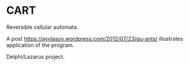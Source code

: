# CART
Reversible cellular automata.

A post https://ayvlasov.wordpress.com/2012/07/23/qu-ants/
illustrates application of the program.

Delphi/Lazarus project.


